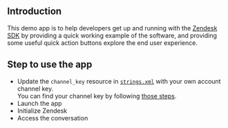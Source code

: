 ## Introduction

This demo app is to help developers get up and running with the [Zendesk SDK](https://developer.zendesk.com/documentation/zendesk-web-widget-sdks/sdks/android/getting_started/) by providing a quick working example of the software, and providing some useful quick action buttons explore the end user experience.

## Step to use the app

* Update the `channel_key` resource in [`strings.xml`](./app/src/main/res/values/strings.xml) with your own account channel key.  
You can find your channel key by following [those steps](https://support.zendesk.com/hc/en-us/articles/1260801714930).
* Launch the app
* Initialize Zendesk
* Access the conversation
